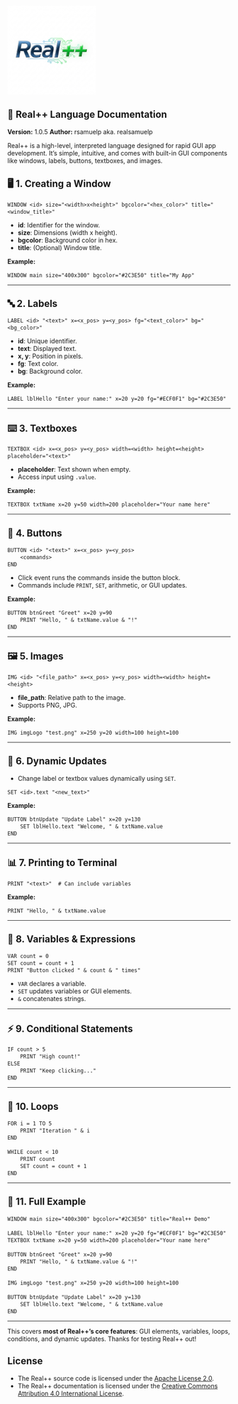 
<img src="/rpp.png" width="200">

## 🚀 Real++ Language Documentation

**Version:** 1.0.5
**Author:** rsamuelp aka. realsamuelp

Real++ is a high-level, interpreted language designed for rapid GUI app development. It’s simple, intuitive, and comes with built-in GUI components like windows, labels, buttons, textboxes, and images.


## 🖥️ 1. Creating a Window

```
WINDOW <id> size="<width>x<height>" bgcolor="<hex_color>" title="<window_title>"
```

* **id**: Identifier for the window.
* **size**: Dimensions (width x height).
* **bgcolor**: Background color in hex.
* **title**: (Optional) Window title.

**Example:**

```
WINDOW main size="400x300" bgcolor="#2C3E50" title="My App"
```

---

## 🔤 2. Labels

```
LABEL <id> "<text>" x=<x_pos> y=<y_pos> fg="<text_color>" bg="<bg_color>"
```

* **id**: Unique identifier.
* **text**: Displayed text.
* **x, y**: Position in pixels.
* **fg**: Text color.
* **bg**: Background color.

**Example:**

```
LABEL lblHello "Enter your name:" x=20 y=20 fg="#ECF0F1" bg="#2C3E50"
```

---

## ⌨️ 3. Textboxes

```
TEXTBOX <id> x=<x_pos> y=<y_pos> width=<width> height=<height> placeholder="<text>"
```

* **placeholder**: Text shown when empty.
* Access input using `.value`.

**Example:**

```
TEXTBOX txtName x=20 y=50 width=200 placeholder="Your name here"
```

---

## 🔘 4. Buttons

```
BUTTON <id> "<text>" x=<x_pos> y=<y_pos>
    <commands>
END
```

* Click event runs the commands inside the button block.
* Commands include `PRINT`, `SET`, arithmetic, or GUI updates.

**Example:**

```
BUTTON btnGreet "Greet" x=20 y=90
    PRINT "Hello, " & txtName.value & "!"
END
```

---

## 🖼️ 5. Images

```
IMG <id> "<file_path>" x=<x_pos> y=<y_pos> width=<width> height=<height>
```

* **file\_path**: Relative path to the image.
* Supports PNG, JPG.

**Example:**

```
IMG imgLogo "test.png" x=250 y=20 width=100 height=100
```

---

## 🟰 6. Dynamic Updates

* Change label or textbox values dynamically using `SET`.

```
SET <id>.text "<new_text>"
```

**Example:**

```
BUTTON btnUpdate "Update Label" x=20 y=130
    SET lblHello.text "Welcome, " & txtName.value
END
```

---

## 📊 7. Printing to Terminal

```
PRINT "<text>"  # Can include variables
```

**Example:**

```
PRINT "Hello, " & txtName.value
```

---

## 📝 8. Variables & Expressions

```
VAR count = 0
SET count = count + 1
PRINT "Button clicked " & count & " times"
```

* `VAR` declares a variable.
* `SET` updates variables or GUI elements.
* `&` concatenates strings.

---

## ⚡ 9. Conditional Statements

```
IF count > 5
    PRINT "High count!"
ELSE
    PRINT "Keep clicking..."
END
```

---

## 🔄 10. Loops

```
FOR i = 1 TO 5
    PRINT "Iteration " & i
END

WHILE count < 10
    PRINT count
    SET count = count + 1
END
```

---

## 🎉 11. Full Example

```
WINDOW main size="400x300" bgcolor="#2C3E50" title="Real++ Demo"

LABEL lblHello "Enter your name:" x=20 y=20 fg="#ECF0F1" bg="#2C3E50"
TEXTBOX txtName x=20 y=50 width=200 placeholder="Your name here"

BUTTON btnGreet "Greet" x=20 y=90
    PRINT "Hello, " & txtName.value & "!"
END

IMG imgLogo "test.png" x=250 y=20 width=100 height=100

BUTTON btnUpdate "Update Label" x=20 y=130
    SET lblHello.text "Welcome, " & txtName.value
END
```

---

This covers **most of Real++’s core features**: GUI elements, variables, loops, conditions, and dynamic updates.
Thanks for testing Real++ out!
## License

- The Real++ source code is licensed under the [Apache License 2.0](https://www.apache.org/licenses/LICENSE-2.0).  
- The Real++ documentation is licensed under the [Creative Commons Attribution 4.0 International License](https://creativecommons.org/licenses/by/4.0/).  
